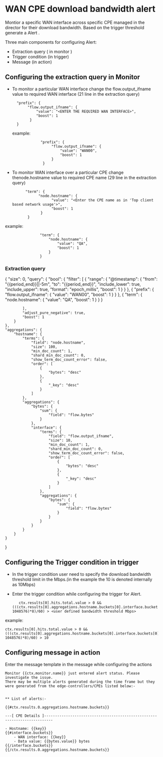 # WAN CPE download bandwidth alert


Montior a specific WAN interface across specific CPE managed in the director for their download bandwidth. Based on the trigger threshold generate a Alert .

Three main components for configuring Alert:
- Extraction query ( in monitor )
- Trigger condition (in trigger)
- Message (in action)


## Configuring the extraction query in Monitor

- To monitor a particular WAN interface change the flow.output_ifname value to required WAN interface (21 line in the extraction query) 

        "prefix": {
             "flow.output_ifname": {
                 "value": "<ENTER THE REQUIRED WAN INTERFACE>",
                 "boost": 1
              }
        }

    example:

                   "prefix": {
                        "flow.output_ifname": {
                            "value": "WAN00",
                            "boost": 1
                        }
                    }

- To monitor WAN interface over a particular CPE  change thenode.hostname value to required CPE name (29 line in the extraction query) 

            "term": {
                  "node.hostname": {
                        "value": "<Enter the CPE name as in 'Top client based network usage'>",
                        "boost": 1
                   }
             }

example:

                    "term": {
                        "node.hostname": {
                            "value": "QA",
                            "boost": 1
                        }
                    }

### Extraction query

{
    "size": 0,
    "query": {
        "bool": {
            "filter": [
                {
                    "range": {
                        "@timestamp": {
                            "from": "{{period_end}}||-5m",
                            "to": "{{period_end}}",
                            "include_lower": true,
                            "include_upper": true,
                            "format": "epoch_millis",
                            "boost": 1
                        }
                    }
                },
                {
                    "prefix": {
                        "flow.output_ifname": {
                            "value": "WAN00",
                            "boost": 1
                        }
                    }
                },
				{
                    "term": {
                        "node.hostname": {
                            "value": "QA",
                            "boost": 1
                        }
                    }
                }

            ],
            "adjust_pure_negative": true,
            "boost": 1
        }
    },
    "aggregations": {
        "hostname": {
            "terms": {
                "field": "node.hostname",
                "size": 100,
                "min_doc_count": 1,
                "shard_min_doc_count": 0,
                "show_term_doc_count_error": false,
                "order": [
                    {
                        "bytes": "desc"
                    },
                    {
                        "_key": "desc"
                    }
                ]
            },
            "aggregations": {
                "bytes": {
                    "sum": {
                        "field": "flow.bytes"
                    }
                },
                "interface": {
                    "terms": {
                        "field": "flow.output_ifname",
                        "size": 10,
                        "min_doc_count": 1,
                        "shard_min_doc_count": 0,
                        "show_term_doc_count_error": false,
                        "order": [
                            {
                                "bytes": "desc"
                            },
                            {
                                "_key": "desc"
                            }
                        ]
                    },
                    "aggregations": {
                        "bytes": {
                            "sum": {
                                "field": "flow.bytes"
                            }
                        }
                    }
                }
            }
        }
    }
}

## Configuring the Trigger condition in trigger

- In the trigger condition user need to specify the download bandwidth threshold limit in the Mbps.(in the example the 10 is denoted internally as 10Mbps)
- Enter the trigger condition while configuring the trigger for Alert.

         ctx.results[0].hits.total.value > 0 && (((ctx.results[0].aggregations.hostname.buckets[0].interface.buckets[0].bytes.value/ 1048576)*8)/60) > <user defined bandwidth threshold Mbps>

example:

    ctx.results[0].hits.total.value > 0 && (((ctx.results[0].aggregations.hostname.buckets[0].interface.buckets[0].bytes.value/ 1048576)*8)/60) > 10

## Configuring message in action

Enter the message template in the message while configuring the actions

    Monitor {{ctx.monitor.name}} just entered alert status. Please investigate the issue.
    There may be multiple alerts generated during the time frame but they were generated from the edge-controllers/CPEs listed below:-


    ** List of alerts:-

    {{#ctx.results.0.aggregations.hostname.buckets}}

    ---[ CPE Details ]--------------------------------------------------------------------------

    - Hostname: {{key}}
    {{#interface.buckets}}
        - WAN interface: {{key}}
        - Data value: {{bytes.value}} bytes
    {{/interface.buckets}}
    {{/ctx.results.0.aggregations.hostname.buckets}}

